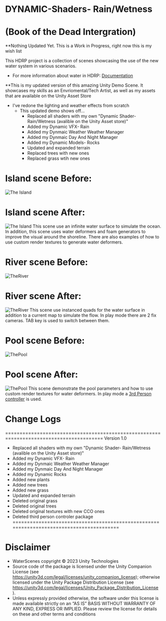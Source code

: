 # DYNAMIC-Shaders- Rain/Wetness 
# (Book of the Dead Intergration)
**Nothing Updated Yet. This is a Work in Progress, right now this is my wish list

This HDRP project is a collection of scenes showcasing the use of the new water system in various scenarios.
- For more information about water in HDRP: [Documentation](https://docs.unity3d.com/Packages/com.unity.render-pipelines.high-definition@16.0/manual/WaterSystem.html)
  
**This is my updated version of this amazing Unity Demo Scene. It showcases my skills as an Envriomental/Tech Artist, as well as my assets that are available on the Unity Asset Store
- I've redone the lighting and weather effects from scratch
  - This updated demo shows off...
    - Replaced all shaders with my own "Dynamic Shader- Rain/Wetness (avalible on the Unity Asset store)"
    - Added my Dynamic VFX- Rain
    - Added my Dynmaic Weather Weather Manager
    - Added my Dynmaic Day And Night Manager
    - Added my Dynamic Models- Rocks
    - Updated and expanded terrain
    - Replaced trees with new ones
    - Replaced grass wtih new ones
   
# Island scene Before:

![The Island](https://user-images.githubusercontent.com/40639410/233672295-532696e5-a227-4aa4-aa76-1fd09793661e.jpg)

# Island scene After:

![The Island](https://user-images.githubusercontent.com/40639410/233672295-532696e5-a227-4aa4-aa76-1fd09793661e.jpg)
This scene use an infinite water surface to simulate the ocean. In addition, this scene uses water deformers and foam generators to improve the visual around the shoreline.
There are also examples of how to use custom render textures to generate water deformers.

# River scene Before:

![TheRiver](https://user-images.githubusercontent.com/40639410/227177740-6546e98a-47cc-45dc-8027-09d48f4dc02a.jpg)

# River scene After:

![TheRiver](https://user-images.githubusercontent.com/40639410/227177740-6546e98a-47cc-45dc-8027-09d48f4dc02a.jpg)
This scene use instanced quads for the water surface in addition to a current map to simulate the flow.
In play mode there are 2 fix cameras. TAB key is used to switch between them.

# Pool scene Before:

![ThePool](https://user-images.githubusercontent.com/40639410/227177826-ee1a3b7e-8128-4e77-a9b0-f923b3c72698.jpg)

# Pool scene After:
![ThePool](https://user-images.githubusercontent.com/40639410/227177826-ee1a3b7e-8128-4e77-a9b0-f923b3c72698.jpg)
This scene demonstrate the pool parameters and how to use custom render textures for water deformers.
In play mode a [3rd Person controller](https://assetstore.unity.com/packages/essentials/starter-assets-third-person-character-controller-196526) is used.

# Change Logs
========================================================================================
Version 1.0
- Replaced all shaders with my own "Dynamic Shader- Rain/Wetness (avalible on the Unity Asset store)"
- Added my Dynamic VFX- Rain
- Added my Dynmaic Weather Weather Manager
- Added my Dynmaic Day And Night Manager
- Added my Dynamic Rocks
- Added new plants
- Added new trees
- Added new grass
- Updated and expanded terrain
- Deleted original grass
- Deleted original trees
- Deleted original textures with new CCO ones
- Deleted third person controler package
========================================================================================

# Disclaimer
- WaterScenes copyright © 2023 Unity Technologies
- Source code of the package is licensed under the Unity Companion License (see https://unity3d.com/legal/licenses/unity_companion_license); otherwise licensed under the Unity Package Distribution License (see https://unity3d.com/legal/licenses/Unity_Package_Distribution_License ).
- Unless expressly provided otherwise, the software under this license is made available strictly on an “AS IS” BASIS WITHOUT WARRANTY OF ANY KIND, EXPRESS OR IMPLIED. Please review the license for details on these and other terms and conditions
